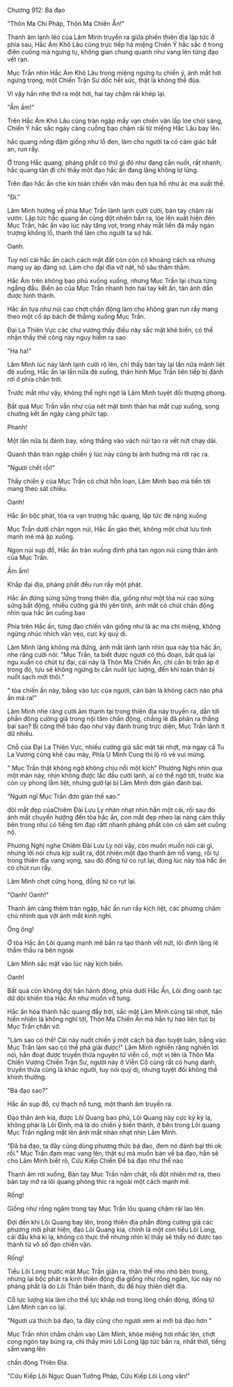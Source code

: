 




Chương 912: Bá đạo


"Thôn Ma Chi Pháp, Thôn Ma Chiến Ấn!"

Thanh âm lạnh lẽo của Lâm Minh truyền ra giữa phiến thiên địa lập tức ở phía sau, Hắc Ám Khô Lâu cũng trực tiếp há miệng Chiến Ý hắc sắc ở trong điên cuồng mà ngưng tụ, không gian chung quanh như vang lên từng đạo vết rạn.

Mục Trần nhìn Hắc Ám Khô Lâu trong miệng ngưng tụ chiến ý, ánh mắt hơi ngưng trọng, một Chiến Trận Sư dốc hết sức, thật là không thể đùa.

Vì vậy hắn nhẹ thở ra một hơi, hai tay chậm rãi khép lại.

"Ầm ầm!"

Trên Hắc Ám Khô Lâu cũng tràn ngập mấy vạn chiến văn lấp lóe chói sáng, Chiến Ý hắc sắc ngày càng cuồng bạo chậm rãi từ miệng Hắc Lâu bay lên.

hắc quang nồng đậm giống như lỗ đen, làm cho người ta có cảm giác bất an, run rẩy.

Ở trong Hắc quang, phảng phất có thứ gì đó như đang cắn nuốt, rất nhanh, hắc quang tản đi chỉ thấy một đạo hắc ấn đang lăng không lơ lửng.

Trên đạo hắc ấn che kín toàn chiến văn màu đen tựa hồ như ác ma xuất thế.

"Đi."

Lâm Minh hướng về phía Mục Trần lành lạnh cười cười, bàn tay chậm rãi vươn. Lập tức hắc quang ấn cũng đột nhiên bắn ra, lóe lên xuất hiện đén Mục Trần, hắc ấn vào lúc này tăng vọt, trong nháy mắt liền đã mấy ngàn trượng khổng lồ, thanh thế làm cho người ta sợ hãi.

Oanh.

Tuy nói cái hắc ấn cách cách mặt đất còn còn có khoảng cách xa nhưng mang uy áp đáng sợ. Làm cho đại địa vỡ nát, hố sâu thăm thẳm.

Hắc Ám trên không bao phủ xuống xuống, nhưng Mục Trần lại chưa từng ngẩng đầu. Biến ảo của Mục Trần nhanh hơn hai tay kết ấn, tàn ảnh dần được hình thành.

Hắc ấn tựa như núi cao chợt chấn động làm cho không gian run rẩy mang theo một cổ áp bách đè thẳmg xuống Mục Trần.

Đại La Thiên Vực các chư vương thấy điều này sắc mặt khẽ biến, có thể nhận thấy thế công này nguy hiểm ra sao

"Ha ha!"

Lâm Minh lúc này lành lạnh cười rộ lên, chỉ thấy bàn tay lại lần nữa mãnh liệt đè xuống, Hắc ấn lại lần nữa đè xuống, thân hình Mục Trần liên tiếp bị đánh rơi ở phía chân trời.

Trước mắt như vậy, không thể nghi ngờ là Lâm Minh tuyệt đối thượng phong.

Bất quá Mục Trần vẫn như của nét mặt bình thản hai mắt cụp xuống, song chưởng kết ấn ngày càng phức tạp.

Phanh!

Một lần nữa bị đánh bay, xông thẳng vào vách núi tạo ra vết nứt chạy dài.

Quanh thân tràn ngập chiến ý lúc này cũng bị ảnh hưởng mà rời rạc ra.

"Ngươi chết rồi!"

Thấy chiến ý của Mục Trần có chút hỗn loạn, Lâm Minh bạo mà tiến tới mang theo sát chiêu.

Oanh!

Hắc ấn bộc phát, tỏa ra vạn trượng hắc quang, lập tức đè nặng xuống

Mục Trần dưới chân ngọn núi, Hắc ấn gào thét, không một chút lưu tình mạnh mẽ mà ập xuống.

Ngọn núi sụp đổ, Hắc ấn tràn xuống định phá tan ngọn núi cùng thân ảnh của Mục Trần.

Ầm ầm!

Khắp đại địa, phảng phất đều run rẩy một phát.

Hắc ấn đứng sừng sững trong thiên địa, giống như một tòa núi cao sừng sững bất động, nhiều cường giả thì yên tĩnh, ánh mắt có chút chấn động nhìn qua hắc ấn cuồng bạo

Phía trên Hắc ấn, từng đạo chiến văn giống như là ác ma chi miệng, không ngừng nhúc nhích vặn vẹo, cực kỳ quỷ dị.

Lâm Minh lăng không mà đứng, ánh mắt lành lạnh nhìn qua này tòa hắc ấn, nhe răng cười nói: "Mục Trần, ta biết được ngươi có thủ đoạn, bất quá lại ngu xuẩn có chút tự đại, cái này là Thôn Ma Chiến Ấn, chỉ cần bị trấn áp ở trong đó, tựu sẽ không ngừng bị cắn nuốt lực lượng, đến khi toàn thân bị nuốt sạch mới thôi."

" tòa chiến ấn này, bằng vào lực của ngươi, căn bản là không cách nào phá ấn mà ra!"

Lâm Minh nhe răng cười âm thanh tại trong thiên địa này truyền ra, dẫn tới phần đông cường giả trong nội tâm chấn động, chẳng lẽ đã phân ra thắng bại sao? Bị công thế báo đạo như vậy đánh trúng trực diện, Mục Trần lành ít dữ nhiều.

Chỗ của Đại La Thiên Vực, nhiều cường giả sắc mặt tái nhợt, mà ngay cả Tu La Vương cũng khẽ cau mày, Phía U Minh Cung thì lộ rõ vẻ vui mừng.

" Mục Trần thật không ngờ không chịu nổi một kích" Phương Nghị nhìn qua một màn này, nhịn không được lắc đầu cười lạnh, ai có thể ngờ tới, trước kia còn uy phong lẫm liệt, nhưng gườ lại bị Lâm Minh đơn giản đánh bại.

"Ngươi ngĩ Mục Trần đơn giản thế sao."

đôi mắt đẹp củaChiêm Đài Lưu Ly nhàn nhạt nhìn hắn một cái, rồi sau đó ánh mắt chuyển hướng đến tòa hắc ấn, con mắt đẹp nheo lại nàng cảm thấy bên trong như có tiếng tim đạp rấtt nhanh phảng phất còn có sấm sét cuồng nộ.

Phương Nghị nghe Chiêm Đài Lưu Ly nói vậy, còn muốn muốn nói cái gì, nhưng lời nói chưa kịp xuất ra, đột nhiên một đạo thanh âm nổ vang, rồi tự trong thiên địa vang vọng, sau đó đồng tử co rụt lại, đúng lúc này tòa hắc ấn có chút run rẩy.

Lâm Minh chợt cứng họng, đồng tử co rụt lại.

"Oanh! Oanh!"

Thanh âm càng thêm tràn ngập, hắc ấn run rẩy kịch liệt, các phương chăm chú nhình qua với ánh mắt kinh nghi.

Ông ông!

Ở tòa Hắc ấn Lôi quang mạnh mẽ bắn ra tạo thành vết nứt, lôi đình lặng lẽ thẩm thấu ra bên ngoài

Lâm Minh sắc mặt vào lúc này kịch biến.

Oanh!

Bất quá còn không đợi hắn hành động, phía dưới Hắc Ấn, Lôi đìng oanh tạc dữ dội khiến tòa Hắc Ấn như muốn vỡ tung.

Hắc ấn hóa thành hắc quang đầy trời, sắc mặt Lâm Minh cũng tái nhợt, hắn hiển nhiên là không nghĩ tới, Thôn Ma Chiến Ấn mà hắn tự hào liên tục bị Mục Trần chấn vỡ.

"Làm sao có thể! Cái này nuốt chiến ý một cách bá đạo tuyệt luân, bằng vào Mục Trần làm sao có thể phá giải được!" Lâm Minh nghiến răng nghiến lợi nói, hắn đoạt được truyền thừa nguyên từ viễn cổ, một vị tên là Thôn Ma Chiến Vương Chiến Trận Sư, người này ở Viễn Cổ củng rất có hung danh, truyền thừa cũng là khác người, tuy nói quỷ dị, nhưng tuyệt đối không thể khinh thường.

"Bá đạo sao?"

Hắc ấn sụp đổ, cự thạch nổ tung, một thanh âm truyền ra.

Đạo thân ảnh kia, được Lôi Quang bao phủ, Lôi Quang này cực kỳ kỳ lạ, không phải là Lôi Đình, mà là do chiến ý biến thành, ở bên trong Lôi quang Mục Trần ngẩng mặt lên ánh mắt nhàn nhạt nhìn Lâm Minh.

"Đã bá đạo, ta đây cũng dùng phương thức bá đạo, đem nó đánh bại thì ok rồi." Mục Trần đạm mạc vang lên, thật sự mà muốn bàn về bá đạo, hắn sẽ cho Lâm Minh biết rõ, Cửu Kiếp Chiến Đế bá đạo như thế nào

Thanh âm rơi xuống, Bàn tay Mục Trần nắm chặt, rồi đột nhiên mở ra, theo bàn tay mở ra lôi quang phóng thíc ra ngoài một cách mạnh mẽ.

Rống!

Giống như rồng ngâm trong tay Mục Trần lôu quang chậm rãi lao lên.

Đợi đến khi Lôi Quang bay lên, trong thiên địa phần đông cường giả các phương mới phát hiện, đạo Lôi Quang kia, chính là một con tiểu Lôi Long, cái đầu khá kì lạ, không có thực thể nhưng nhìn kĩ thấy sẽ thấy nó được tạo thành từ vô số đạo chiến văn.

Rống!

Tiểu Lôi Long trước mặt Mục Trần giãn ra, thân thể nho nhỏ bên trong, nhưng lại bộc phát ra kinh thiên động địa giống như rồng ngâm, lúc này nó phảng phất là do Lôi Thần biến thành, đủ để hủy thiên diệt địa.

Cỗ lực lượng kia làm cho thế lực khắp nơi trong lòng chấn động, đồng tử Lâm Minh càn co lại.

"Ngươi ưa thích bá đạo, ta đây cũng cho ngươi xem ai mới bá đạo hơn "

Mục Trần nhìn chằm chằm vào Lâm Minh, khóe miệng hơi nhấc lên, chợt cong ngón tay búng ra, chỉ thấy mini Lôi Long lập tức bắn ra, nhất thời, tiếng sấm vang lên

chấn động Thiên Địa.

"Cửu Kiếp Lôi Ngục Quan Tưởng Pháp, Cửu Kiếp Lôi Long văn!"




